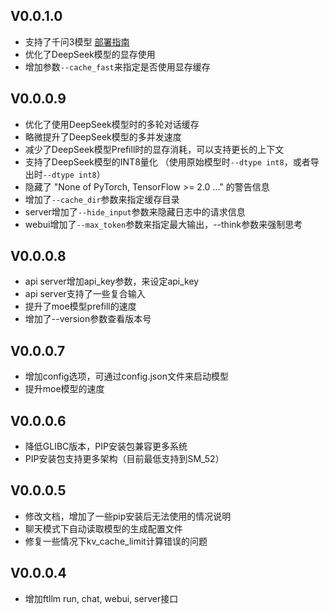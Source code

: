 ## V0.0.1.0

- 支持了千问3模型 [部署指南](qwen3.md)
- 优化了DeepSeek模型的显存使用
- 增加参数`--cache_fast`来指定是否使用显存缓存

## V0.0.0.9

- 优化了使用DeepSeek模型时的多轮对话缓存
- 略微提升了DeepSeek模型的多并发速度
- 减少了DeepSeek模型Prefill时的显存消耗，可以支持更长的上下文
- 支持了DeepSeek模型的INT8量化 （使用原始模型时`--dtype int8`，或者导出时`--dtype int8`）
- 隐藏了 "None of PyTorch, TensorFlow >= 2.0 ..." 的警告信息
- 增加了`--cache_dir`参数来指定缓存目录
- server增加了`--hide_input`参数来隐藏日志中的请求信息
- webui增加了`--max_token`参数来指定最大输出，--think参数来强制思考

## V0.0.0.8

- api server增加api_key参数，来设定api_key
- api server支持了一些复合输入
- 提升了moe模型prefill的速度
- 增加了--version参数查看版本号

## V0.0.0.7

- 增加config选项，可通过config.json文件来启动模型
- 提升moe模型的速度

## V0.0.0.6

- 降低GLIBC版本，PIP安装包兼容更多系统
- PIP安装包支持更多架构（目前最低支持到SM_52）

## V0.0.0.5

- 修改文档，增加了一些pip安装后无法使用的情况说明
- 聊天模式下自动读取模型的生成配置文件
- 修复一些情况下kv_cache_limit计算错误的问题

## V0.0.0.4

- 增加ftllm run, chat, webui, server接口